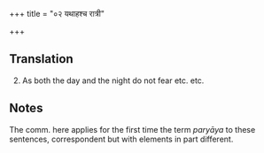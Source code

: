 +++
title = "०२ यथाहश्च रात्री"

+++
## Translation
2. As both the day and the night do not fear etc. etc.

## Notes
The comm. here applies for the first time the term *paryāya* to these  
sentences, correspondent but with elements in part different.
